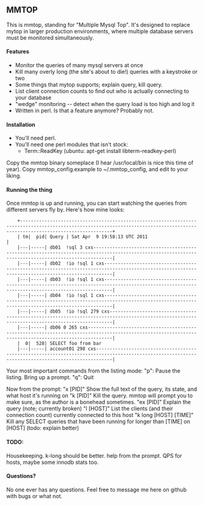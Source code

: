 ## MMTOP
This is mmtop, standing for "Multiple Mysql Top".  It's designed to replace mytop 
in larger production environments, where multiple database servers must be monitored
simultaneously. 

#### Features
  * Monitor the queries of many mysql servers at once
  * Kill many overly long (the site's about to die!) queries with a keystroke or two
  * Some things that mytop supports; explain query, kill query. 
  * List client connection counts to find out who is actually connecting to your database
  * "wedge" monitoring -- detect when the query load is too high and log it
  * Written in perl.  Is that a feature anymore?  Probably not.

#### Installation

  * You'll need perl.
  * You'll need one perl modules that isn't stock:
    * Term::ReadKey (ubuntu: apt-get install libterm-readkey-perl)

Copy the mmtop binary someplace (I hear /usr/local/bin is nice this time of year).  Copy
mmtop_config.example to ~/.mmtop_config, and edit to your liking.  

#### Running the thing

Once mmtop is up and running, you can start watching the queries from different servers fly 
by.  Here's how mine looks:

		+------------------------------------------------------------------------------------------------------------------------------------------------------------------------------+
		| tm|  pid| Query | Sat Apr  9 19:58:13 UTC 2011                                                                                                                               |
		|---|-----| db01  !sql 3 cxs---------------------------------------------------------------------------------------------------------------------------------------------------|
		|---|-----| db02  !io !sql 1 cxs-----------------------------------------------------------------------------------------------------------------------------------------------|
		|---|-----| db03  !io !sql 1 cxs-----------------------------------------------------------------------------------------------------------------------------------------------|
		|---|-----| db04  !io !sql 1 cxs-----------------------------------------------------------------------------------------------------------------------------------------------|
		|---|-----| db05  !io !sql 279 cxs---------------------------------------------------------------------------------------------------------------------------------------------|
		|---|-----| db06 0 265 cxs-----------------------------------------------------------------------------------------------------------------------------------------------------|
		|  0|  528| SELECT foo from bar                          
		|---|-----| account01 298 cxs--------------------------------------------------------------------------------------------------------------------------------------------------|

Your most important commands from the listing mode:
		"p": Pause the listing.  Bring up a prompt.
		"q": Quit

Now from the prompt:
		"x [PID]" Show the full text of the query, its state, and what host it's running on
		"k [PID]" Kill the query.  mmtop will prompt you to make sure, as the author is a bonehead sometimes.
		"ex [PID]" Explain the query (note; currently broken)
		"l [HOST]" List the clients (and their connection count) currently connected to this host
		"k long [HOST] [TIME]" Kill any SELECT queries that have been running for longer than [TIME] on [HOST]
				       (todo: explain better)

#### TODO: 
Housekeeping.  k-long should be better.  help from the prompt.  QPS for hosts, maybe some innodb stats too. 

#### Questions? 
No one ever has any questions.  Feel free to message me here on github with bugs or what
not. 



